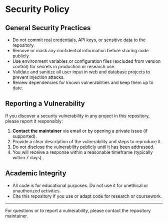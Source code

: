 # Security Policy

## General Security Practices
- Do not commit real credentials, API keys, or sensitive data to the repository.
- Remove or mask any confidential information before sharing code publicly.
- Use environment variables or configuration files (excluded from version control) for secrets in production or research use.
- Validate and sanitize all user input in web and database projects to prevent injection attacks.
- Review dependencies for known vulnerabilities and keep them up to date.

## Reporting a Vulnerability
If you discover a security vulnerability in any project in this repository, please report it responsibly:

1. **Contact the maintainer** via email or by opening a private issue (if supported).
2. Provide a clear description of the vulnerability and steps to reproduce it.
3. Do not disclose the vulnerability publicly until it has been addressed.
4. You will receive a response within a reasonable timeframe (typically within 7 days).

## Academic Integrity
- All code is for educational purposes. Do not use it for unethical or unauthorized activities.
- Cite this repository if you use or adapt code for research or coursework.

---

For questions or to report a vulnerability, please contact the repository maintainer.

